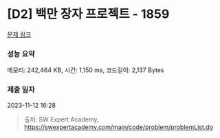 # [D2] 백만 장자 프로젝트 - 1859 

[문제 링크](https://swexpertacademy.com/main/code/problem/problemDetail.do?contestProbId=AV5LrsUaDxcDFAXc) 

### 성능 요약

메모리: 242,464 KB, 시간: 1,150 ms, 코드길이: 2,137 Bytes

### 제출 일자

2023-11-12 16:28



> 출처: SW Expert Academy, https://swexpertacademy.com/main/code/problem/problemList.do